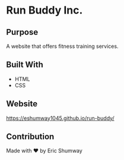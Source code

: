 # Run Buddy Inc.

## Purpose
A website that offers fitness training services.

## Built With
* HTML
* CSS

## Website
https://eshumway1045.github.io/run-buddy/

## Contribution
Made with ❤️ by Eric Shumway
